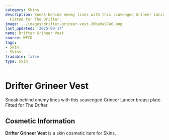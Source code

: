 ```yaml
---
category: Skins
description: Sneak behind enemy lines with this scavenged Grineer Lancer breast plate.
  Fitted for The Drifter.
image: ../images/drifter-grineer-vest-30ba9a67a0.png
last_updated: '2025-09-17'
name: Drifter Grineer Vest
source: WFCD
tags:
- Skin
- Skins
tradable: false
type: Skin
---
```


# Drifter Grineer Vest

Sneak behind enemy lines with this scavenged Grineer Lancer breast plate. Fitted for The Drifter.

## Cosmetic Information

**Drifter Grineer Vest** is a skin cosmetic item for Skins.

